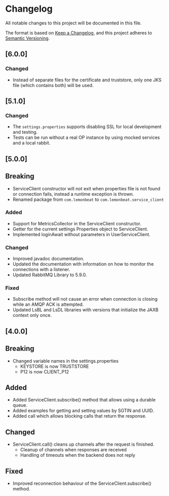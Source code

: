 # Changelog

All notable changes to this project will be documented in this file.

The format is based on [Keep a Changelog](https://keepachangelog.com/en/1.0.0/),
and this project adheres to [Semantic Versioning](https://semver.org/spec/v2.0.0.html).

## [6.0.0]

### Changed

- Instead of separate files for the certificate and truststore, only one JKS file (which contains both) will be used. 

## [5.1.0]

### Changed

- The `settings.properties` supports disabling SSL for local development and testing.
- Tests can be run without a real OP instance by using mocked services and a local rabbit.

## [5.0.0]

## Breaking

- ServiceClient constructor will not exit when properties file is not found or connection fails, instead a runtime exception is thrown.
- Renamed package from `com.lemonbeat` to `com.lemonbeat.service_client`

### Added

- Support for MetricsCollector in the ServiceClient constructor.
- Getter for the current settings Properties object to ServiceClient.
- Implemented loginAwait without parameters in UserServiceClient.

### Changed

- Improved javadoc documentation.
- Updated the documentation with information on how to monitor the connections with a listener.
- Updated RabbitMQ Library to 5.9.0.

### Fixed

- Subscribe method will not cause an error when connection is closing while an AMQP ACK is attempted.
- Updated LsBL and LsDL libraries with versions that initialize the JAXB context only once.

## [4.0.0]

## Breaking

- Changed variable names in the settings.properties
    - KEYSTORE is now TRUSTSTORE
    - P12 is now CLIENT_P12

## Added

- Added ServiceClient.subscribe() method that allows using a durable queue.
- Added examples for getting and setting values by SGTIN and UUID.
- Added call which allows blocking calls that return the response.

## Changed

- ServiceClient.call() cleans up channels after the request is finished.  
    - Cleanup of channels when responses are received
    - Handling of timeouts when the backend does not reply  

## Fixed

- Improved reconnection behaviour of the ServiceClient.subscribe() method.